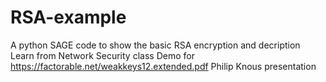 # RSA-example
A python SAGE code to show the basic RSA encryption and decription
Learn from Network Security class 
Demo for https://factorable.net/weakkeys12.extended.pdf 
Philip Knous presentation

